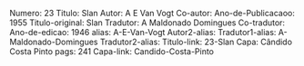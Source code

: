 Numero: 23
Titulo: Slan
Autor: A E Van Vogt
Co-autor: 
Ano-de-Publicacaoo: 1955
Titulo-original: Slan
Tradutor: A Maldonado Domingues
Co-tradutor: 
Ano-de-edicao: 1946
alias: A-E-Van-Vogt
Autor2-alias: 
Tradutor1-alias: A-Maldonado-Domingues
Tradutor2-alias: 
Titulo-link: 23-Slan
Capa: Cândido Costa Pinto
pags: 241
Capa-link: Candido-Costa-Pinto